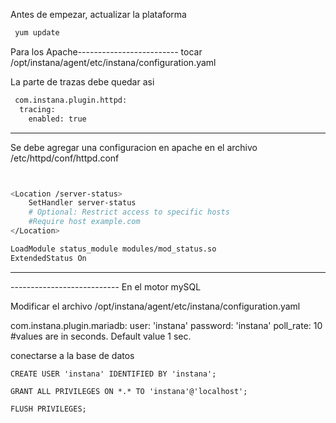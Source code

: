 Antes de empezar, actualizar la plataforma

```bash
 yum update
```



Para los Apache------------------------- 
tocar  /opt/instana/agent/etc/instana/configuration.yaml

La parte de trazas debe quedar asi

```bash
 com.instana.plugin.httpd:
  tracing:
    enabled: true
```

---

Se debe agregar una configuracion en apache en el archivo /etc/httpd/conf/httpd.conf

```bash


<Location /server-status>
    SetHandler server-status
    # Optional: Restrict access to specific hosts
    #Require host example.com
</Location>

LoadModule status_module modules/mod_status.so
ExtendedStatus On

```

---

--------------------------- En el motor mySQL

Modificar el archivo /opt/instana/agent/etc/instana/configuration.yaml

com.instana.plugin.mariadb:
  user: 'instana'
  password: 'instana'
  poll_rate: 10   #values are in seconds. Default value 1 sec.


conectarse a la base de datos

    CREATE USER 'instana' IDENTIFIED BY 'instana';
    
    GRANT ALL PRIVILEGES ON *.* TO 'instana'@'localhost';

    FLUSH PRIVILEGES;
